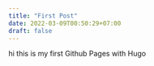 ```yaml
---
title: "First Post"
date: 2022-03-09T00:50:29+07:00
draft: false
---
```


hi this is my first Github Pages with Hugo
